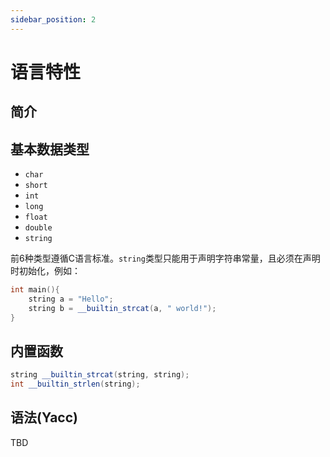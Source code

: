 ```yaml
---
sidebar_position: 2
---
```


# 语言特性

## 简介


## 基本数据类型
* `char`
* `short`
* `int`
* `long`
* `float`
* `double`
* `string`

前6种类型遵循C语言标准。`string`类型只能用于声明字符串常量，且必须在声明时初始化，例如：

```cpp
int main(){
    string a = "Hello";
    string b = __builtin_strcat(a, " world!");
}
```

## 内置函数

```cpp
string __builtin_strcat(string, string);
int __builtin_strlen(string);
```


## 语法(Yacc)


TBD

